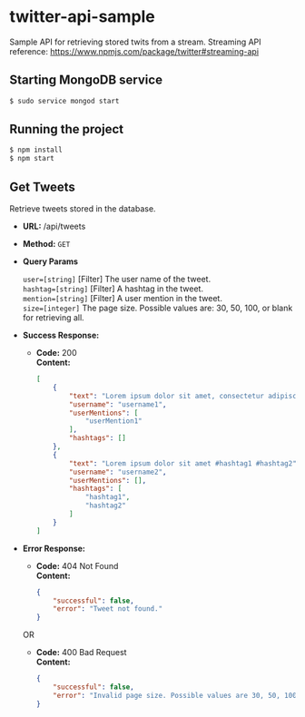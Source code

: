 # twitter-api-sample
Sample API for retrieving stored twits from a stream. Streaming API reference: https://www.npmjs.com/package/twitter#streaming-api

## Starting MongoDB service

```sh
$ sudo service mongod start
```

## Running the project

```sh
$ npm install
$ npm start
```

**Get Tweets**
----
  Retrieve tweets stored in the database.

* **URL:** /api/tweets

* **Method:** `GET`
  
*  **Query Params**

    `user=[string]` [Filter] The user name of the tweet. <br />
    `hashtag=[string]` [Filter] A hashtag in the tweet. <br />
    `mention=[string]` [Filter] A user mention in the tweet. <br />
    `size=[integer]` The page size. Possible values are: 30, 50, 100, or blank for retrieving all.
   
* **Success Response:**

  * **Code:** 200 <br />
    **Content:** 

    ```json
    [
        {
            "text": "Lorem ipsum dolor sit amet, consectetur adipiscing elit @userMention1",
            "username": "username1",
            "userMentions": [
                "userMention1"
            ],
            "hashtags": []
        },
        {
            "text": "Lorem ipsum dolor sit amet #hashtag1 #hashtag2",
            "username": "username2",
            "userMentions": [],
            "hashtags": [
                "hashtag1",
                "hashtag2"
            ]
        }
    ]
    ```
 
* **Error Response:**

  * **Code:** 404 Not Found <br />
    **Content:** 
    ```json
    {
        "successful": false,
        "error": "Tweet not found."
    }
    ```

  OR

  * **Code:** 400 Bad Request <br />
    **Content:** 
    ```json
    {
        "successful": false,
        "error": "Invalid page size. Possible values are 30, 50, 100 or leave it blank to retrieve all tweets."
    }
    ```